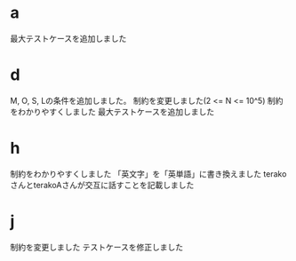 # a
最大テストケースを追加しました

# d
M, O, S, Lの条件を追加しました。
制約を変更しました(2 <= N <= 10^5)
制約をわかりやすくしました
最大テストケースを追加しました

# h
制約をわかりやすくしました
「英文字」を「英単語」に書き換えました
terakoさんとterakoAさんが交互に話すことを記載しました

# j
制約を変更しました
テストケースを修正しました